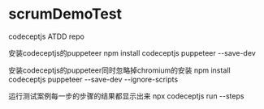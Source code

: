 # scrumDemoTest
codeceptjs ATDD repo

安装codeceptjs的puppeteer
npm install codeceptjs puppeteer --save-dev 

安装codeceptjs的puppeteer同时忽略掉chromium的安装
npm install codeceptjs puppeteer --save-dev --ignore-scripts

运行测试案例每一步的步骤的结果都显示出来
npx codeceptjs run --steps 
